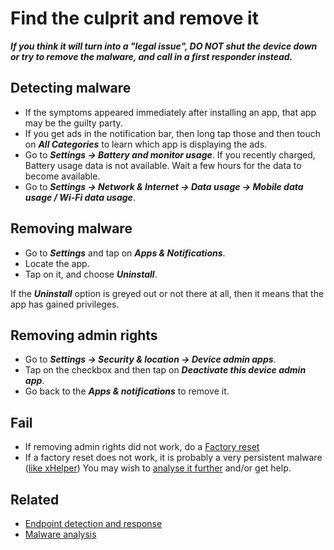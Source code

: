 # Find the culprit and remove it

***If you think it will turn into a "legal issue", DO NOT shut the device down or try to remove the malware, and call in a first responder instead.***

## Detecting malware

* If the symptoms appeared immediately after installing an app, that app may be the guilty party.
* If you get ads in the notification bar, then long tap those and then touch on ***All Categories*** to learn which app is displaying the ads.
* Go to ***Settings -> Battery and monitor usage***. If you recently charged, Battery usage data is not available. Wait a few hours for the data to become available.
* Go to ***Settings -> Network & Internet -> Data usage -> Mobile data usage / Wi-Fi data usage***.

## Removing malware

* Go to ***Settings*** and tap on ***Apps & Notifications***.
* Locate the app.
* Tap on it, and choose ***Uninstall***.

If the ***Uninstall*** option is greyed out or not there at all, then it means that the app has gained privileges.

## Removing admin rights

* Go to ***Settings -> Security & location -> Device admin apps***.
* Tap on the checkbox and then tap on ***Deactivate this device admin app***.
* Go back to the ***Apps & notifications*** to remove it.

## Fail

* If removing admin rights did not work, do a [Factory reset](https://support.google.com/android/answer/6088915?hl=en)
* If a factory reset does not work, it is probably a very persistent malware 
([like xHelper](https://blog.malwarebytes.com/android/2020/02/new-variant-of-android-trojan-xHelper-reinfects-with-help-from-google-play/)) 
You may wish to [analyse it further](https://pap.tymyrddin.dev/docs/analysis/readme) and/or get help.

## Related

* [Endpoint detection and response](https://dfir.tymyrddin.dev/)
* [Malware analysis](https://reverse.tymyrddin.dev/)

